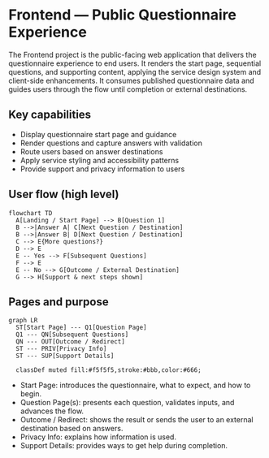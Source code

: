 # Frontend — Public Questionnaire Experience

The Frontend project is the public-facing web application that delivers the questionnaire experience to end users. It renders the start page, sequential questions, and supporting content, applying the service design system and client-side enhancements. It consumes published questionnaire data and guides users through the flow until completion or external destinations.

## Key capabilities
- Display questionnaire start page and guidance
- Render questions and capture answers with validation
- Route users based on answer destinations
- Apply service styling and accessibility patterns
- Provide support and privacy information to users

## User flow (high level)

```mermaid
flowchart TD
  A[Landing / Start Page] --> B[Question 1]
  B -->|Answer A| C[Next Question / Destination]
  B -->|Answer B| D[Next Question / Destination]
  C --> E{More questions?}
  D --> E
  E -- Yes --> F[Subsequent Questions]
  F --> E
  E -- No --> G[Outcome / External Destination]
  G --> H[Support & next steps shown]
```


## Pages and purpose

```mermaid
graph LR
  ST[Start Page] --- Q1[Question Page]
  Q1 --- QN[Subsequent Questions]
  QN --- OUT[Outcome / Redirect]
  ST --- PRIV[Privacy Info]
  ST --- SUP[Support Details]

  classDef muted fill:#f5f5f5,stroke:#bbb,color:#666;
```


- Start Page: introduces the questionnaire, what to expect, and how to begin.
- Question Page(s): presents each question, validates inputs, and advances the flow.
- Outcome / Redirect: shows the result or sends the user to an external destination based on answers.
- Privacy Info: explains how information is used.
- Support Details: provides ways to get help during completion.